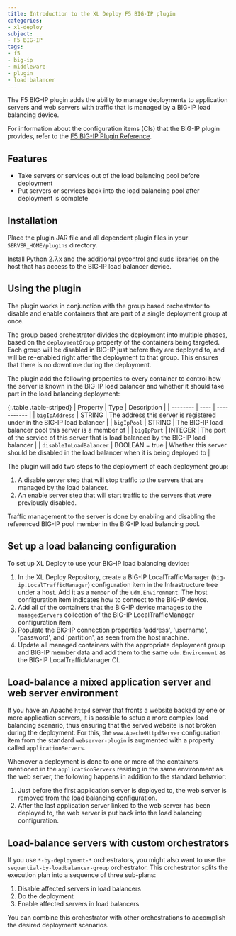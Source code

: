 ```yaml
---
title: Introduction to the XL Deploy F5 BIG-IP plugin
categories:
- xl-deploy
subject:
- F5 BIG-IP
tags:
- f5
- big-ip
- middleware
- plugin
- load balancer
---
```


The F5 BIG-IP plugin adds the ability to manage deployments to application servers and web servers with traffic that is managed by a BIG-IP load balancing device.

For information about the configuration items (CIs) that the BIG-IP plugin provides, refer to the [F5 BIG-IP Plugin Reference](/xl-deploy/latest/bigipPluginManual.html).

## Features

* Take servers or services out of the load balancing pool before deployment
* Put servers or services back into the load balancing pool after deployment is complete

## Installation

Place the plugin JAR file and all dependent plugin files in your `SERVER_HOME/plugins` directory.

Install Python 2.7.x and the additional [pycontrol](https://pypi.python.org/pypi/pycontrol) and [suds](https://pypi.python.org/pypi/suds) libraries on the host that has access to the BIG-IP load balancer device.

## Using the plugin

The plugin works in conjunction with the group based orchestrator to disable and enable containers that are part of a single deployment group at once.

The group based orchestrator divides the deployment into multiple phases, based on the `deploymentGroup` property of the containers being targeted. Each group will be disabled in BIG-IP just before they are deployed to, and will be re-enabled right after the deployment to that group. This ensures that there is no downtime during the deployment.

The plugin add the following properties to every container to control how the server is known in the BIG-IP load balancer and whether it should take part in the load balancing deployment:

{:.table .table-striped}
| Property | Type | Description |
| -------- | ---- | ----------- |
| `bigIpAddress` | STRING | The address this server is registered under in the BIG-IP load balancer |
| `bigIpPool` | STRING | The BIG-IP load balancer pool this server is a member of |
| `bigIpPort` | INTEGER | The port of the service of this server that is load balanced by the BIG-IP load balancer |
| `disableInLoadBalancer` | BOOLEAN = true | Whether this server should be disabled in the load balancer when it is being deployed to |

The plugin will add two steps to the deployment of each deployment group:

1. A disable server step that will stop traffic to the servers that are managed by the load balancer.
2. An enable server step that will start traffic to the servers that were previously disabled.

Traffic management to the server is done by enabling and disabling the referenced BIG-IP pool member in the BIG-IP load balancing pool.

## Set up a load balancing configuration

To set up XL Deploy to use your BIG-IP load balancing device:

1. In the XL Deploy Repository, create a BIG-IP LocalTrafficManager (`big-ip.LocalTrafficManager`) configuration item in the Infrastructure tree under a host. Add it as a `member` of the `udm.Environment`. The host configuration item indicates how to connect to the BIG-IP device.
2. Add all of the containers that the BIG-IP device manages to the `managedServers` collection of the BIG-IP LocalTrafficManager configuration item.
3. Populate the BIG-IP connection properties 'address', 'username', 'password', and 'partition', as seen from the host machine.
4. Update all managed containers with the appropriate deployment group and BIG-IP member data and add them to the same `udm.Environment` as the BIG-IP LocalTrafficManager CI.

## Load-balance a mixed application server and web server environment

If you have an Apache `httpd` server that fronts a website backed by one or more application servers, it is possible to setup a more complex load balancing scenario, thus ensuring that the served website is not broken during the deployment. For this, the `www.ApacheHttpdServer` configuration item from the standard `webserver-plugin` is augmented with a property called `applicationServers`.

Whenever a deployment is done to one or more of the containers mentioned in the `applicationServers` residing in the same environment as the web server, the following happens in addition to the standard behavior:

1. Just before the first application server is deployed to, the web server is removed from the load balancing configuration.
2. After the last application server linked to the web server has been deployed to, the web server is put back into the load balancing configuration.

## Load-balance servers with custom orchestrators

If you use `*-by-deployment-*` orchestrators, you might also want to use the `sequential-by-loadbalancer-group` orchestrator.
This orchestrator splits the execution plan into a sequence of three sub-plans:

1. Disable affected servers in load balancers
2. Do the deployment
3. Enable affected servers in load balancers

You can combine this orchestrator with other orchestrations to accomplish the desired deployment scenarios.
